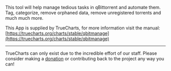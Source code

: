 This tool will help manage tedious tasks in qBittorrent and automate them. Tag, categorize, remove orphaned data, remove unregistered torrents and much much more.

This App is supplied by TrueCharts, for more information visit the manual: [https://truecharts.org/charts/stable/qbitmanage](https://truecharts.org/charts/stable/qbitmanage)

---

TrueCharts can only exist due to the incredible effort of our staff.
Please consider making a [donation](https://truecharts.org/sponsor) or contributing back to the project any way you can!
